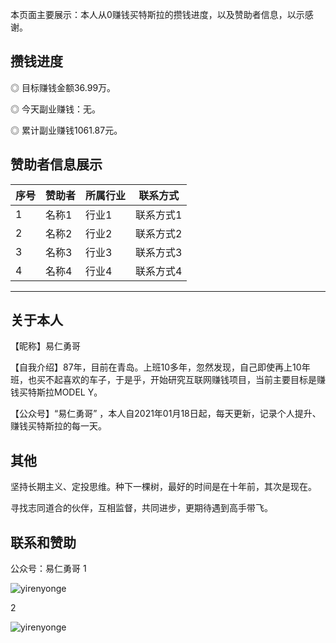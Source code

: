 
本页面主要展示：本人从0赚钱买特斯拉的攒钱进度，以及赞助者信息，以示感谢。

## 攒钱进度
◎ 目标赚钱金额36.99万。

◎ 今天副业赚钱：无。

◎ 累计副业赚钱1061.87元。

## 赞助者信息展示

| 序号         | 赞助者          | 所属行业  | 联系方式|    
|:-------|:----------|:----------|------------|
| 1           |名称1       | 行业1  |联系方式1 |
| 2           |名称2    | 行业2  | 联系方式2|
| 3           |名称3  | 行业3  | 联系方式3|
| 4           |名称4  | 行业4  | 联系方式4|



* * *

## 关于本人
【昵称】易仁勇哥

【自我介绍】87年，目前在青岛。上班10多年，忽然发现，自己即使再上10年班，也买不起喜欢的车子，于是乎，开始研究互联网赚钱项目，当前主要目标是赚钱买特斯拉MODEL Y。

【公众号】“易仁勇哥” ，本人自2021年01月18日起，每天更新，记录个人提升、赚钱买特斯拉的每一天。


## 其他

坚持长期主义、定投思维。种下一棵树，最好的时间是在十年前，其次是现在。

寻找志同道合的伙伴，互相监督，共同进步，更期待遇到高手带飞。


## 联系和赞助

公众号：易仁勇哥
1

![yirenyonge](https://github.com/yonge3c/yonge3c.github.io/blob/gh-pages/yongeLogo.png)

2

![yirenyonge](https://github.com/yonge3c/yonge3c.github.io/raw/gh-pages/yongeLogo.png)
